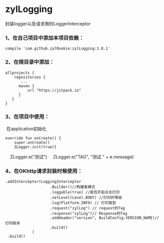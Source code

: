 # zylLogging
封装logger以及请求用的LoggerInterceptor

### 1、在自己项目中添加本项目依赖：

    compile 'com.github.zylRookie:zylLogging:1.0.1'

### 2、在根目录中添加：

    allprojects {
        repositories {
           ...
          maven {
              url "https://jitpack.io"
          }
       }
    }
  
 ### 3、在项目中使用：
  在application初始化
  
    override fun onCreate() {
        super.onCreate()
        ZLogger.init(true)}
        
      ZLogger.e("测试")
      ZLogger.e("TAG", "测试 " + e.message)
    
 ### 4、在OKhttp请求封装时候使用：
 
    .addInterceptor(LoggingInterceptor
                        .Builder()//构建者模式
                        .loggable(true) //是否开启日志打印
                        .setLevel(Level.BODY) //打印的等级
                        .log(Platform.INFO) // 打印类型
                        .request("zylLog") // request的Tag
                        .response("zylLog")// Response的Tag
                        .addHeader("version", BuildConfig.VERSION_NAME)//打印版本
                        .build()
                )
     .build()
     
     
